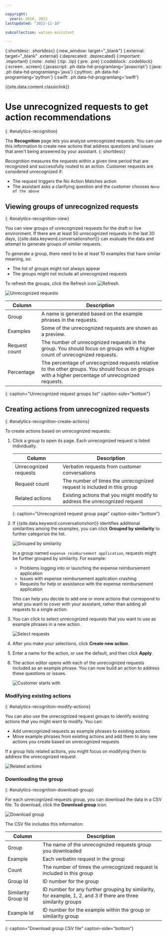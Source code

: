 ```yaml
---

copyright:
  years: 2018, 2022
lastupdated: "2022-11-10"

subcollection: watson-assistant

---
```


{:shortdesc: .shortdesc}
{:new_window: target="_blank"}
{:external: target="_blank" .external}
{:deprecated: .deprecated}
{:important: .important}
{:note: .note}
{:tip: .tip}
{:pre: .pre}
{:codeblock: .codeblock}
{:screen: .screen}
{:javascript: .ph data-hd-programlang='javascript'}
{:java: .ph data-hd-programlang='java'}
{:python: .ph data-hd-programlang='python'}
{:swift: .ph data-hd-programlang='swift'}

{{site.data.content.classiclink}}

# Use unrecognized requests to get action recommendations
{: #analytics-recognition}

The **Recognition** page lets you analyze unrecognized requests. You can use this information to create new actions that address questions and issues that aren't being answered by your assistant.
{: shortdesc}

*Recognition* measures the requests within a given time period that are recognized and successfully routed to an action. Customer requests are considered unrecognized if:
- The request triggers the No Action Matches action
- The assistant asks a clarifying question and the customer chooses `None of the above` 

## Viewing groups of unrecognized requests
{: #analytics-recognition-view}

You can view groups of unrecognized requests for the draft or live environment. If there are at least 50 unrecognized requests in the last 30 days, {{site.data.keyword.conversationshort}} can evaluate the data and attempt to generate groups of similar requests. 

To generate a group, there need to be at least 10 examples that have similar meaning, so:
- The list of groups might not always appear
- The groups might not include all unrecognized requests

To refresh the groups, click the Refresh icon ![Refresh](images/analytics-refresh.png).

![Unrecognized requests](images/analytics-unrecognized-groups.png)

| Column | Description |
| --- | --- |
| Group | A name is generated based on the example phrases in the requests. |
| Examples | Some of the unrecognized requests are shown as a preview. |
| Request count | The number of unrecognized requests in the group. You should focus on groups with a higher count of unrecognized requests. |
| Percentage | The percentage of unrecognized requests relative to the other groups. You should focus on groups with a higher percentage of unrecognized requests. |
{: caption="Unrecognized request groups list" caption-side="bottom"}

## Creating actions from unrecognized requests
{: #analytics-recognition-create-actions}

To create actions based on unrecognized requests:

1. Click a group to open its page. Each unrecognized request is listed individually. 

   | Column | Description |
   | --- | --- |
   | Unrecognized requests | Verbatim requests from customer conversations |
   | Request count | The number of times the unrecognized request is included in this group |
   | Related actions | Existing actions that you might modify to address the unrecognized request |
   {: caption="Unrecognized request group page" caption-side="bottom"}

1. If {{site.data.keyword.conversationshort}} identifies additional similarities among the examples, you can click **Grouped by similarity** to further categorize the list.

   ![Grouped by similarity](images/analytics-unrecognized-grouped-by-similarity.png)

   In a group named `expense reimbursement application`, requests might be further grouped by similarity. For example:
   - Problems logging into or launching the expense reimbursement application
   - Issues with expense reimbursement application crashing
   - Requests for help or assistance with the expense reimbursement application

   This can help you decide to add one or more actions that correspond to what you want to cover with your assistant, rather than adding all requests to a single action.

1. You can click to select unrecognized requests that you want to use as example phrases in a new action.

   ![Select requests](images/analytics-unrecognized-create-action.png)

1. After you make your selections, click **Create new action**.

1. Enter a name for the action, or use the default, and then click **Apply**.

1. The action editor opens with each of the unrecognized requests included as an example phrase. You can now build an action to address these questions or issues.

   ![Customer starts with](images/analytics-unrecognized-new-action-phrases.png)

### Modifying existing actions
{: #analytics-recognition-modify-actions}

You can also use the unrecognized request groups to identify existing actions that you might want to modify. You can:
- Add unrecognized requests as example phrases to existing actions
- Move example phrases from existing actions and add them to any new actions you create based on unrecognized requests

If a group lists related actions, you might focus on modifying them to address the unrecognized request.

![Related actions](images/analytics-unrecognized-related-actions.png)

### Downloading the group
{: #analytics-recognition-download-group}

For each unrecognized requests group, you can download the data in a CSV file. To download, click the **Download group** icon.

![Download group](images/analytics-unrecognized-download-group.png)

The CSV file includes this information:

| Column | Description |
| --- | --- |
| Group | The name of the unrecognized requests group you downloaded |
| Example | Each verbatim request in the group |
| Count | The number of times the unrecognized request is included in this group |
| Group Id | ID number for the group |
| Similarity Group Id | ID number for any further grouping by similarity, for example, 1, 2, and 3 if there are three similarity groups |
| Example Id | ID number for the example within the group or similarity group |
{: caption="Download group CSV file" caption-side="bottom"}
